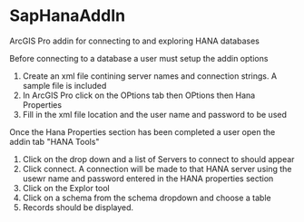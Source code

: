 # SapHanaAddIn
ArcGIS Pro addin for connecting to and exploring HANA databases

Before connecting to a database a user must setup the addin options
  1. Create an xml file contining server names and connection strings. A sample file is included
  2. In ArcGIS Pro click on the OPtions tab then  OPtions then Hana Properties
  3. Fill in the xml file location and the user name and password to be used
  
Once the Hana Properties section has been completed a user open the addin tab "HANA Tools"
  1. Click on the drop down and a list of Servers to connect to should appear
  2. Click connect. A connection will be made to that HANA server using the usewr name and password entered in the HANA properties section
  3. Click on the Explor tool 
  4. Click on a schema from the schema dropdown and choose a table
  5. Records should be displayed.
